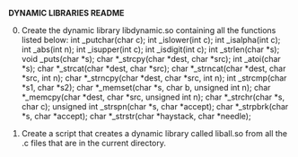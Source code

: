 **DYNAMIC LIBRARIES README**

0. Create the dynamic library libdynamic.so containing all the functions listed below:
	int _putchar(char c);
	int _islower(int c);
	int _isalpha(int c);
	int _abs(int n);
	int _isupper(int c);
	int _isdigit(int c);
	int _strlen(char *s);
	void _puts(char *s);
	char *_strcpy(char *dest, char *src);
	int _atoi(char *s);
	char *_strcat(char *dest, char *src);
	char *_strncat(char *dest, char *src, int n);
	char *_strncpy(char *dest, char *src, int n);
	int _strcmp(char *s1, char *s2);
	char *_memset(char *s, char b, unsigned int n);
	char *_memcpy(char *dest, char *src, unsigned int n);
	char *_strchr(char *s, char c);
	unsigned int _strspn(char *s, char *accept);
	char *_strpbrk(char *s, char *accept);
	char *_strstr(char *haystack, char *needle);

1. Create a script that creates a dynamic library called liball.so from all the .c files that are in the current directory.
